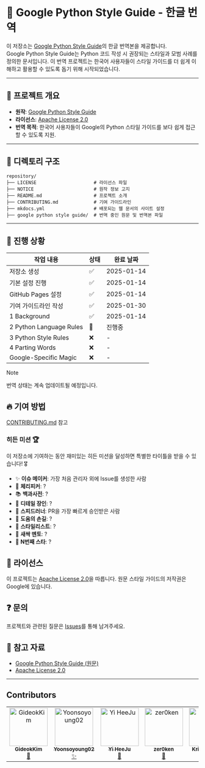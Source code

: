 # 📘 Google Python Style Guide - 한글 번역

이 저장소는 [Google Python Style Guide](https://google.github.io/styleguide/pyguide.html)의 한글 번역본을 제공합니다.  
Google Python Style Guide는 Python 코드 작성 시 권장되는 스타일과 모범 사례를 정의한 문서입니다.
이 번역 프로젝트는 한국어 사용자들이 스타일 가이드를 더 쉽게 이해하고 활용할 수 있도록 돕기 위해 시작되었습니다.

---

## 📌 프로젝트 개요

- **원작**: [Google Python Style Guide](https://google.github.io/styleguide/pyguide.html)
- **라이선스**: [Apache License 2.0](./LICENSE)
- **번역 목적**: 한국어 사용자들이 Google의 Python 스타일 가이드를 보다 쉽게 접근할 수 있도록 지원.

---

## 📂 디렉토리 구조

```
repository/
├── LICENSE                     # 라이선스 파일
├── NOTICE                      # 원작 정보 고지
├── README.md                   # 프로젝트 소개
├── CONTRIBUTING.md             # 기여 가이드라인
├── mkdocs.yml                  # 배포되는 웹 문서의 사이트 설정
├── google python style guide/  # 번역 중인 원문 및 번역본 파일
```

---

## 🚀 진행 상황

| 작업 내용               | 상태 | 완료 날짜  |
| ----------------------- | ---- | ---------- |
| 저장소 생성             | ✅   | 2025-01-14 |
| 기본 설정 진행          | ✅   | 2025-01-14 |
| GitHub Pages 설정       | ✅   | 2025-01-14 |
| 기여 가이드라인 작성    | ✅   | 2025-01-30 |
| 1 Background            | ✅   | 2025-01-14 |
| 2 Python Language Rules | 🔨   | 진행중     |
| 3 Python Style Rules    | ❌   | -          |
| 4 Parting Words         | ❌   | -          |
| Google-Specific Magic   | ❌   | -          |

> [!NOTE]
> 번역 상태는 계속 업데이트될 예정입니다.

## 🔥 기여 방법

[CONTRIBUTING.md](CONTRIBUTING.md) 참고

### 히든 미션 🏆

이 저장소에 기여하는 동안 재미있는 히든 미션을 달성하면 특별한 타이틀을 받을 수 있습니다! 🎖️

- ✨ **이슈 메이커**: 가장 처음 관리자 외에 Issue를 생성한 사람
- 🍒 **체리피커**: ?
- 📚 **백과사전**: ?
- 🧐 **디테일 장인**: ?
- 🚀 **스피드러너**: PR을 가장 빠르게 승인받은 사람
- 🤲 **도움의 손길**: ?
- 🎨 **스타일리스트**: ?
- 🌱 **새싹 멘토**: ?
- 🌟 **N번째 스타**: ?

## 📄 라이선스

이 프로젝트는 [Apache License 2.0](LICENSE)을 따릅니다. 원문 스타일 가이드의 저작권은 Google에 있습니다.

## ❓ 문의

프로젝트와 관련된 질문은 [Issues](https://github.com/GideokKim/google-python-style-guide-kr/issues)를 통해 남겨주세요.

## 📖 참고 자료

- [Google Python Style Guide (원문)](https://google.github.io/styleguide/pyguide.html)
- [Apache License 2.0](http://www.apache.org/licenses/LICENSE-2.0)

---

## Contributors

<!-- ALL-CONTRIBUTORS-LIST:START - Do not remove or modify this section -->
<!-- prettier-ignore-start -->
<!-- markdownlint-disable -->
<table>
  <tbody>
    <tr>
      <td align="center"><a href="https://github.com/GideokKim"><img src="https://avatars.githubusercontent.com/u/79832255?v=4" width="100px;" alt="GideokKim"/><br /><sub><b>GideokKim</b></sub></a><br /><a href="#maintenance-GideokKim" title="Maintenance">🚧</a></td>
      <td align="center"><a href="https://github.com/Yoonsoyoung02"><img src="https://avatars.githubusercontent.com/u/192282690?v=4" width="100px;" alt="Yoonsoyoung02"/><br /><sub><b>Yoonsoyoung02</b></sub></a><br /><a href="#issue-maker" title="Issue Maker">✨</a></td>
      <td align="center"><a href="https://github.com/YiHeeJu"><img src="https://avatars.githubusercontent.com/u/177398433?v=4" width="100px;" alt="Yi HeeJu"/><br /><sub><b>Yi HeeJu</b></sub></a><br /><a href="#speed-runner" title="Speed Runner">🚀</a></td>
      <td align="center"><a href="https://github.com/zer0ken"><img src="https://avatars.githubusercontent.com/u/31297454?v=4" width="100px;" alt="zer0ken"/><br /><sub><b>zer0ken</b></sub></a><br /><a href="#contributor" title="Contributor">🤝</a></td>
      <td align="center"><a href="https://github.com/Kristyn-Yoon"><img src="https://avatars.githubusercontent.com/u/189988993?v=4" width="100px;" alt="Kristyn Yoon"/><br /><sub><b>Kristyn Yoon</b></sub></a><br /><a href="#contributor" title="Contributor">🤝</a></td>
    </tr>
  </tbody>
</table>

<!-- markdownlint-restore -->
<!-- prettier-ignore-end -->

<!-- ALL-CONTRIBUTORS-LIST:END -->

<br/>

